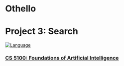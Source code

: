 # Othello
# Project 3: Search
[![Language](https://img.shields.io/badge/Python-14354C?style=plastic&colorB=68B7EB)]()

### [CS 5100: Foundations of Artificial Intelligence](https://github.com/prasadshreyas/CS5100-FAI)
 
